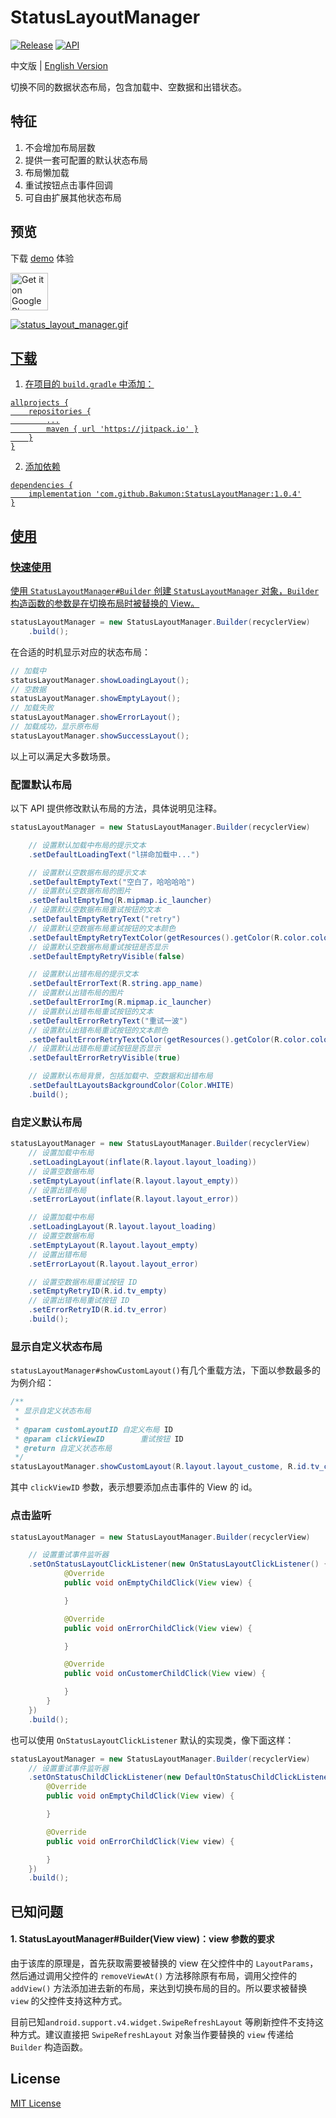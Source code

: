 # StatusLayoutManager

[![Release](https://jitpack.io/v/Bakumon/StatusLayoutManager.svg)](https://jitpack.io/#Bakumon/StatusLayoutManager)
[![API](https://img.shields.io/badge/API-11%2B-brightgreen.svg?style=flat)](https://android-arsenal.com/api?level=11)

中文版 | [English Version](https://github.com/Bakumon/StatusLayoutManager/blob/master/README_EN.md)

切换不同的数据状态布局，包含加载中、空数据和出错状态。

## 特征

1. 不会增加布局层数
2. 提供一套可配置的默认状态布局
3. 布局懒加载
4. 重试按钮点击事件回调
5. 可自由扩展其他状态布局

## 预览

下载 [demo](https://github.com/Bakumon/StatusLayoutManager/raw/master/apk/app-release.apk) 体验

<a href='https://play.google.com/store/apps/details?id=me.bakumon.statuslayoutmanager'><img alt='Get it on Google Play' src='https://i.loli.net/2018/06/27/5b32eac49f930.png' height="60"/>

![status_layout_manager.gif](https://github.com/Bakumon/StatusLayoutManager/raw/master/gif/status_layout_manager.gif)

## 下载

1. 在项目的 `build.gradle` 中添加：

```
allprojects {
    repositories {
	    ...
	    maven { url 'https://jitpack.io' }
    }
}
```

2. 添加依赖

```
dependencies {
    implementation 'com.github.Bakumon:StatusLayoutManager:1.0.4'
}
```

## 使用

### 快速使用

使用 `StatusLayoutManager#Builder` 创建 `StatusLayoutManager` 对象，`Builder` 构造函数的参数是在切换布局时被替换的 View。

```java
statusLayoutManager = new StatusLayoutManager.Builder(recyclerView)
    .build();
```

在合适的时机显示对应的状态布局：

```java
// 加载中
statusLayoutManager.showLoadingLayout();
// 空数据
statusLayoutManager.showEmptyLayout();
// 加载失败
statusLayoutManager.showErrorLayout();
// 加载成功，显示原布局
statusLayoutManager.showSuccessLayout();
```

以上可以满足大多数场景。

### 配置默认布局

以下 API 提供修改默认布局的方法，具体说明见注释。

```java
statusLayoutManager = new StatusLayoutManager.Builder(recyclerView)

    // 设置默认加载中布局的提示文本
    .setDefaultLoadingText("l拼命加载中...")

    // 设置默认空数据布局的提示文本
    .setDefaultEmptyText("空白了，哈哈哈哈")
    // 设置默认空数据布局的图片
    .setDefaultEmptyImg(R.mipmap.ic_launcher)
    // 设置默认空数据布局重试按钮的文本
    .setDefaultEmptyRetryText("retry")
    // 设置默认空数据布局重试按钮的文本颜色
    .setDefaultEmptyRetryTextColor(getResources().getColor(R.color.colorAccent))
    // 设置默认空数据布局重试按钮是否显示
    .setDefaultEmptyRetryVisible(false)

    // 设置默认出错布局的提示文本
    .setDefaultErrorText(R.string.app_name)
    // 设置默认出错布局的图片
    .setDefaultErrorImg(R.mipmap.ic_launcher)
    // 设置默认出错布局重试按钮的文本
    .setDefaultErrorRetryText("重试一波")
    // 设置默认出错布局重试按钮的文本颜色
    .setDefaultErrorRetryTextColor(getResources().getColor(R.color.colorPrimaryDark))
    // 设置默认出错布局重试按钮是否显示
    .setDefaultErrorRetryVisible(true)

    // 设置默认布局背景，包括加载中、空数据和出错布局
    .setDefaultLayoutsBackgroundColor(Color.WHITE)
    .build();
```

### 自定义默认布局

```java
statusLayoutManager = new StatusLayoutManager.Builder(recyclerView)
    // 设置加载中布局
    .setLoadingLayout(inflate(R.layout.layout_loading))
    // 设置空数据布局
    .setEmptyLayout(inflate(R.layout.layout_empty))
    // 设置出错布局
    .setErrorLayout(inflate(R.layout.layout_error))

    // 设置加载中布局
    .setLoadingLayout(R.layout.layout_loading)
    // 设置空数据布局
    .setEmptyLayout(R.layout.layout_empty)
    // 设置出错布局
    .setErrorLayout(R.layout.layout_error)

    // 设置空数据布局重试按钮 ID
    .setEmptyRetryID(R.id.tv_empty)
    // 设置出错布局重试按钮 ID
    .setErrorRetryID(R.id.tv_error)
    .build();
```

### 显示自定义状态布局

`statusLayoutManager#showCustomLayout()`有几个重载方法，下面以参数最多的为例介绍：

```java
/**
 * 显示自定义状态布局
 *
 * @param customLayoutID 自定义布局 ID
 * @param clickViewID        重试按钮 ID
 * @return 自定义状态布局
 */
statusLayoutManager.showCustomLayout(R.layout.layout_custome, R.id.tv_customer, R.id.tv_customer1);
```

其中 `clickViewID` 参数，表示想要添加点击事件的 View 的 id。

### 点击监听

```java
statusLayoutManager = new StatusLayoutManager.Builder(recyclerView)

    // 设置重试事件监听器
    .setOnStatusLayoutClickListener(new OnStatusLayoutClickListener() {
            @Override
            public void onEmptyChildClick(View view) {

            }

            @Override
            public void onErrorChildClick(View view) {

            }

            @Override
            public void onCustomerChildClick(View view) {

            }
        }
    })
    .build();
```

也可以使用 `OnStatusLayoutClickListener` 默认的实现类，像下面这样：

```java
statusLayoutManager = new StatusLayoutManager.Builder(recyclerView)
    // 设置重试事件监听器
    .setOnStatusChildClickListener(new DefaultOnStatusChildClickListener() {
        @Override
        public void onEmptyChildClick(View view) {

        }

        @Override
        public void onErrorChildClick(View view) {

        }
    })
    .build();
```

## 已知问题

#### 1. StatusLayoutManager#Builder(View view)：view 参数的要求

由于该库的原理是，首先获取需要被替换的 view 在父控件中的 `LayoutParams`，然后通过调用父控件的 `removeViewAt()` 方法移除原有布局，调用父控件的 `addView()` 方法添加进去新的布局，来达到切换布局的目的。所以要求被替换 `view` 的父控件支持这种方式。

目前已知`android.support.v4.widget.SwipeRefreshLayout` 等刷新控件不支持这种方式。建议直接把 `SwipeRefreshLayout` 对象当作要替换的 `view` 传递给 `Builder` 构造函数。

## License

[MIT License](https://github.com/Bakumon/StatusLayoutManager/blob/master/LICENSE)